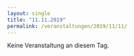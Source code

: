 ```yaml
---
layout: single
title: "11.11.2019"
permalink: /veranstaltungen/2019/11/11/
---
```


Keine Veranstaltung an diesem Tag.
